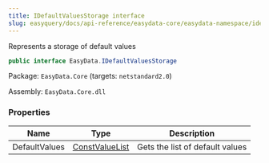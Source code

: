```yaml
---
title: IDefaultValuesStorage interface
slug: easyquery/docs/api-reference/easydata-core/easydata-namespace/idefaultvaluesstorage-interface
---
```



Represents a storage of default values
```csharp
public interface EasyData.IDefaultValuesStorage

```
Package: `EasyData.Core` (targets: `netstandard2.0`)

Assembly: `EasyData.Core.dll`

### Properties

| Name | Type | Description | 
| --- | --- | --- | 
| DefaultValues | [ConstValueList](/api-reference/easydata-core/easydata-namespace/constvaluelist-class) | Gets the list of default values |